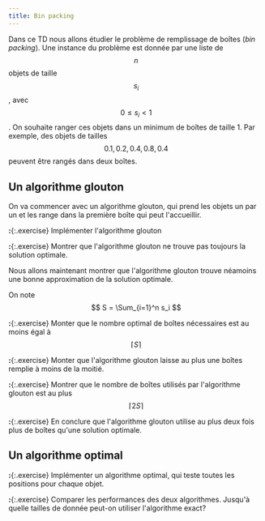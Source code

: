```yaml
---
title: Bin packing
---
```


Dans ce TD nous allons étudier le problème de remplissage de boîtes
(*bin packing*).  Une instance du problème est donnée par une liste de
$$n$$ objets de taille $$s_i$$, avec $$0 \le s_i <1$$.  On souhaite
ranger ces objets dans un minimum de boîtes de taille 1.  Par exemple,
des objets de tailles $$0.1, 0.2, 0.4, 0.8, 0.4$$ peuvent être rangés
dans deux boîtes.

## Un algorithme glouton

On va commencer avec un algorithme glouton, qui prend les objets un par
un et les range dans la première boîte qui peut l'accueillir.

**:**{:.exercise} Implémenter l'algorithme glouton

**:**{:.exercise} Montrer que l'algorithme glouton ne trouve pas
  toujours la solution optimale.

Nous allons maintenant montrer que l'algorithme glouton trouve néamoins
une bonne approximation de la solution optimale.

On note $$ S = \Sum_{i=1}^n s_i $$

**:**{:.exercise} Monter que le nombre optimal de boîtes nécessaires est
  au moins égal à $$\lceil S \rceil$$

**:**{:.exercise} Monter que l'algorithme glouton laisse au plus une
  boîtes remplie à moins de la moitié.

**:**{:.exercise} Montrer que le nombre de boîtes utilisés par
  l'algorithme glouton est au plus $$ \lceil 2S \rceil$$

**:**{:.exercise} En conclure que l'algorithme glouton utilise au plus
  deux fois plus de boîtes qu'une solution optimale.

## Un algorithme optimal

**:**{:.exercise} Implémenter un algorithme optimal, qui teste toutes
  les positions pour chaque objet.

**:**{:.exercise} Comparer les performances des deux algorithmes.
Jusqu'à quelle tailles de donnée peut-on utiliser l'algorithme exact?
